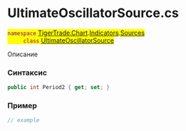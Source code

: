 
# UltimateOscillatorSource.cs
<mark style="color:purple;">`namespace` [TigerTrade.Chart](../../../../../TigerTrade.Chart.md).[Indicators](../../../../../TigerTrade.Chart/Indicators.md).[Sources](../../../../../TigerTrade.Chart/Indicators/Sources.md)  
&nbsp;&nbsp;&nbsp;&nbsp;&nbsp;&nbsp;&nbsp;&nbsp;&nbsp;`class` [UltimateOscillatorSource](../../UltimateOscillatorSource.cs.md)

Описание

### Синтаксис
```csharp
public int Period2 { get; set; }
```
### Пример  
```csharp
// example
```
